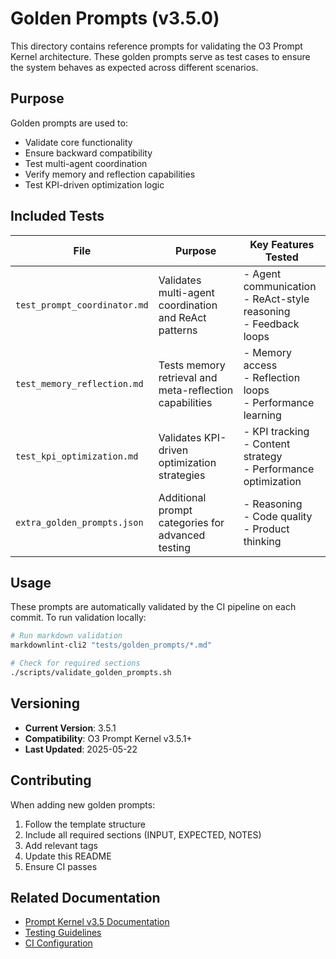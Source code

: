 # Golden Prompts (v3.5.0)

This directory contains reference prompts for validating the O3 Prompt Kernel architecture. These golden prompts serve as test cases to ensure the system behaves as expected across different scenarios.

## Purpose

Golden prompts are used to:
- Validate core functionality
- Ensure backward compatibility
- Test multi-agent coordination
- Verify memory and reflection capabilities
- Test KPI-driven optimization logic

## Included Tests

| File | Purpose | Key Features Tested |
|------|---------|-------------------|
| `test_prompt_coordinator.md` | Validates multi-agent coordination and ReAct patterns | - Agent communication<br>- ReAct-style reasoning<br>- Feedback loops |
| `test_memory_reflection.md`  | Tests memory retrieval and meta-reflection capabilities | - Memory access<br>- Reflection loops<br>- Performance learning |
| `test_kpi_optimization.md`   | Validates KPI-driven optimization strategies | - KPI tracking<br>- Content strategy<br>- Performance optimization |
| `extra_golden_prompts.json` | Additional prompt categories for advanced testing | - Reasoning<br>- Code quality<br>- Product thinking |

## Usage

These prompts are automatically validated by the CI pipeline on each commit. To run validation locally:

```bash
# Run markdown validation
markdownlint-cli2 "tests/golden_prompts/*.md"

# Check for required sections
./scripts/validate_golden_prompts.sh
```

## Versioning

- **Current Version**: 3.5.1
- **Compatibility**: O3 Prompt Kernel v3.5.1+
- **Last Updated**: 2025-05-22

## Contributing

When adding new golden prompts:
1. Follow the template structure
2. Include all required sections (INPUT, EXPECTED, NOTES)
3. Add relevant tags
4. Update this README
5. Ensure CI passes

## Related Documentation

- [Prompt Kernel v3.5 Documentation](./../../docs/prompt/prompt_kernel_v3.5.md)
- [Testing Guidelines](./../../docs/TESTING.md)
- [CI Configuration](./../../.github/workflows/validate_repo.yml)
